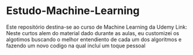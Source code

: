 # Estudo-Machine-Learning

Este repositório destina-se ao curso de Machine Learning da Udemy
Link:
Neste curtos alem do material dado durante as aulas, eu customizei os algotimos buscando o melhor entendiento de cada um dos algoritmos e fazendo um novo codigo na qual incluí um toque pessoal 
